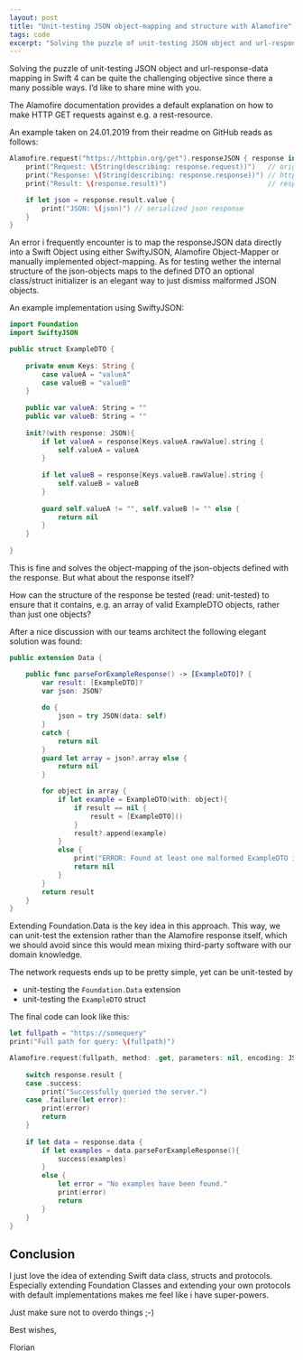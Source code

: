 ```yaml
---
layout: post
title: "Unit-testing JSON object-mapping and structure with Alamofire"
tags: code
excerpt: "Solving the puzzle of unit-testing JSON object and url-response-data mapping in Swift 4 can be quite the challenging objective since there a many possible ways. I’d like to share mine with you."
---
```


Solving the puzzle of unit-testing JSON object and url-response-data mapping in Swift 4 can be quite the challenging objective since there a many possible ways. I’d like to share mine with you.

The Alamofire documentation provides a default explanation on how to make HTTP GET requests against e.g. a rest-resource.

An example taken on 24.01.2019 from their readme on GitHub reads as follows:

```swift
Alamofire.request("https://httpbin.org/get").responseJSON { response in
    print("Request: \(String(describing: response.request))")   // original url request
    print("Response: \(String(describing: response.response))") // http url response
    print("Result: \(response.result)")                         // response serialization result

    if let json = response.result.value {
        print("JSON: \(json)") // serialized json response
    }
}
```

An error i frequently encounter is to map the responseJSON data directly into a Swift Object using either SwiftyJSON, Alamofire Object-Mapper or manually implemented object-mapping. As for testing wether the internal structure of the json-objects maps to the defined DTO an optional class/struct initializer is an elegant way to just dismiss malformed JSON objects.

An example implementation using SwiftyJSON:

```swift
import Foundation
import SwiftyJSON

public struct ExampleDTO {
    
    private enum Keys: String {
        case valueA = "valueA"
        case valueB = "valueB"
    }
    
    public var valueA: String = ""
    public var valueB: String = ""
 
    init?(with response: JSON){
        if let valueA = response[Keys.valueA.rawValue].string {
            self.valueA = valueA
        }
        
        if let valueB = response[Keys.valueB.rawValue].string {
            self.valueB = valueB
        }
        
        guard self.valueA != "", self.valueB != "" else {
            return nil
        }
    }
    
}
```

This is fine and solves the object-mapping of the json-objects defined with the response. But what about the response itself?

How can the structure of the response be tested (read: unit-tested) to ensure that it contains, e.g. an array of valid ExampleDTO objects, rather than just one objects?

After a nice discussion with our teams architect the following elegant solution was found:

```swift
public extension Data {

    public func parseForExampleResponse() -> [ExampleDTO]? {
        var result: [ExampleDTO]?
        var json: JSON?
        
        do {
            json = try JSON(data: self)
        }
        catch {
            return nil
        }
        guard let array = json?.array else {
            return nil
        }

        for object in array {
            if let example = ExampleDTO(with: object){
                if result == nil {
                    result = [ExampleDTO]()
                }
                result?.append(example)
            }
            else {
                print("ERROR: Found at least one malformed ExampleDTO in the list.")
                return nil
            }
        }
        return result
    }
}
```

Extending Foundation.Data is the key idea in this approach. This way, we can unit-test the extension rather than the Alamofire response itself, which we should avoid since this would mean mixing third-party software with our domain knowledge.

The network requests ends up to be pretty simple, yet can be unit-tested by

- unit-testing the `Foundation.Data` extension
- unit-testing the `ExampleDTO` struct

The final code can look like this:

```swift
let fullpath = "https://somequery"
print("Full path for query: \(fullpath)")

Alamofire.request(fullpath, method: .get, parameters: nil, encoding: JSONEncoding.default, headers: nil).validate().responseJSON { (response) in
    
    switch response.result {
    case .success:
        print("Successfully queried the server.")
    case .failure(let error):
        print(error)
        return
    }
    
    if let data = response.data {
        if let examples = data.parseForExampleResponse(){
            success(examples)
        }
        else {
            let error = "No examples have been found."
            print(error)
            return
        }
    }
}
```

## Conclusion

I just love the idea of extending Swift data class, structs and protocols. Especially extending Foundation Classes and extending your own protocols with default implementations makes me feel like i have super-powers.

Just make sure not to overdo things ;-)

Best wishes,

Florian
